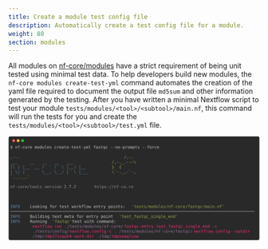 ```yaml
---
title: Create a module test config file
description: Automatically create a test config file for a module.
weight: 80
section: modules
---
```


All modules on [nf-core/modules](https://github.com/nf-core/modules) have a strict requirement of being unit tested using minimal test data.
To help developers build new modules, the `nf-core modules create-test-yml` command automates the creation of the yaml file required to document the output file `md5sum` and other information generated by the testing.
After you have written a minimal Nextflow script to test your module `tests/modules/<tool>/<subtool>/main.nf`, this command will run the tests for you and create the `tests/modules/<tool>/<subtool>/test.yml` file.

<!-- RICH-CODEX
working_dir: tmp/modules
extra_env:
  PROFILE: 'conda'
-->

![`nf-core modules create-test-yml fastqc --no-prompts --force`](../images/nf-core-modules-create-test.svg)

